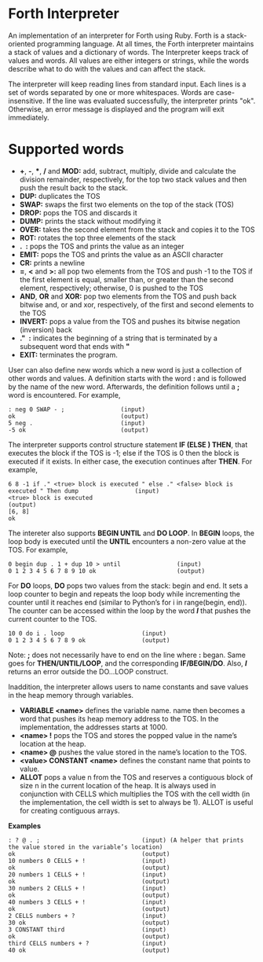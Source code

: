 # Forth Interpreter
An implementation of an interpreter for Forth using Ruby. Forth is a stack-oriented programming language. At all times, the Forth interpreter maintains a stack of values and a dictionary of words. The Interpreter keeps track of values and words. All values are either integers or strings, while the words describe what to do with the values and can affect the stack.


The interpreter will keep reading lines from standard input. Each lines is a set of words separated by one or more whitespaces. Words are case-insensitive. If the line was evaluated successfully, the interpreter prints "ok". Otherwise, an error message is displayed and the program will exit immediately. 

# Supported words

- **+**, **-**, **\***, **/** and **MOD\:** add, subtract, multiply, divide and calculate the division remainder, respectively, for the top two stack values and then push the result back to the stack.
- **DUP\:** duplicates the TOS
- **SWAP\:** swaps the first two elements on the top of the stack (TOS)
- **DROP\:** pops the TOS and discards it
- **DUMP\:** prints the stack without modifying it
- **OVER\:** takes the second element from the stack and copies it to the TOS
- **ROT\:** rotates the top three elements of the stack
- **.&ensp;\:** pops the TOS and prints the value as an integer
- **EMIT\:** pops the TOS and prints the value as an ASCII character
- **CR\:** prints a newline
- **=**, **<** and **>\:** all pop two elements from the TOS and push -1 to the TOS if the first element is equal, smaller than, or greater than the second element, respectively; otherwise, 0 is pushed to the TOS
- **AND**, **OR** and **XOR\:** pop two elements from the TOS and push back bitwise and, or and xor, respectively, of the first and second elements to the TOS
- **INVERT\:** pops a value from the TOS and pushes its bitwise negation (inversion) back
- **."&ensp;\:** indicates the beginning of a string that is terminated by a subsequent word that ends with **"**
- **EXIT\:** terminates the program. 


User can also define new words which a new word is just a collection of other words and values. A definition starts with the word **:** and is followed by the name of the new word. Afterwards, the definition follows until a **;** word is encountered.  For example,
```
: neg 0 SWAP - ;                (input)
ok                              (output)
5 neg .                         (input)
-5 ok                           (output)
```

The interpreter supports control structure statement **IF <true> (ELSE <false>) THEN**, that executes the <true> block if the TOS is -1; else if the TOS is 0 then the <false> block is executed if it exists. In either case, the execution continues after **THEN**. For example,
```
6 8 -1 if ." <true> block is executed " else ." <false> block is executed " Then dump                (input)
<true> block is executed                                                                             (output)
[6, 8]
ok                                                                                                   
```
  
The intereter also supports **BEGIN <body> UNTIL** and **DO <body> LOOP**. In **BEGIN** loops, the loop body <body> is executed until the **UNTIL** encounters a non-zero value at the TOS. For example,
```
0 begin dup . 1 + dup 10 > until                (input)
0 1 2 3 4 5 6 7 8 9 10 ok                       (output)
```
  
For **DO** loops, **DO** pops two values from the stack: begin and end. It sets a loop counter to begin and repeats the loop body while incrementing the counter until it reaches end (similar to Python’s for i in range(begin, end)). The counter can be accessed within the loop by the word ***I*** that pushes the current counter to the TOS.
```
10 0 do i . loop                      (input)
0 1 2 3 4 5 6 7 8 9 ok                (output)
```

Note: **;** does not necessarily have to end on the line where **:** began. Same goes for **THEN/UNTIL/LOOP**, and the corresponding **IF/BEGIN/DO**. Also, ***I*** returns an error outside the DO...LOOP construct.
  
  
Inaddition, the interpreter allows users to name constants and save values in the heap memory through variables.
- **VARIABLE \<name\>** defines the variable name. name then becomes a word that pushes its heap memory address to the TOS. In the implementation, the addresses starts at 1000.
- **\<name\> !** pops the TOS and stores the popped value in the name’s location at the heap.
- **\<name\> @** pushes the value stored in the name’s location to the TOS.
- **\<value\> CONSTANT \<name\>** defines the constant name that points to value. 
- **ALLOT** pops a value n from the TOS and reserves a contiguous block of size n in the current location of the heap. It is always used in conjunction with CELLS which multiplies the TOS with the cell width (in the implementation, the cell width is set to always be 1). ALLOT is useful for creating contiguous arrays.

**Examples**

```
: ? @ . ;                             (input) (A helper that prints the value stored in the variable’s location)
ok                                    (output)
10 numbers 0 CELLS + !                (input)
ok                                    (output)      
20 numbers 1 CELLS + !                (input)
ok                                    (output)
30 numbers 2 CELLS + !                (input)
ok                                    (output)
40 numbers 3 CELLS + !                (input)
ok                                    (output)
2 CELLS numbers + ?                   (input)
30 ok                                 (output)
3 CONSTANT third                      (input)
ok                                    (output)
third CELLS numbers + ?               (input)
40 ok                                 (output)
```
